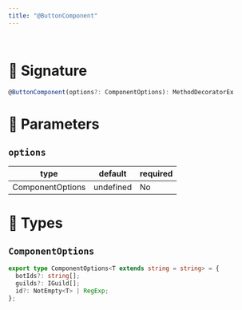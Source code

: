 ```yaml
---
title: "@ButtonComponent"
---
```


<br/>

# 📍 Signature

```ts
@ButtonComponent(options?: ComponentOptions): MethodDecoratorEx
```

# 📍 Parameters

## `options`
| type      | default | required |
| --------- | ------- | -------- |
| ComponentOptions | undefined    | No      |

# 📍 Types

## `ComponentOptions`

```ts
export type ComponentOptions<T extends string = string> = {
  botIds?: string[];
  guilds?: IGuild[];
  id?: NotEmpty<T> | RegExp;
};
```